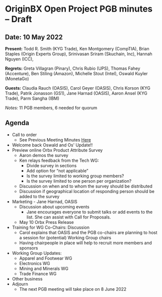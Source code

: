 # OriginBX Open Project PGB minutes – Draft

## Date: 10 May 2022

**Present:** Todd R. Smith (KYG Trade), Ken Montgomery (CompTIA), Brian Staples (Origin Experts Group), Srinivasan Sriram (Skuchain, Inc), Hannah Nguyen (ICC), 

**Regrets:** Greta Villagran (Pinary), Chris Rubio (UPS), Thomas Fahey (Accenture), Ben Stiling (Amazon), Michelle Stout (Intel), Oswald Kuyler (MonetaGo)

**Guests:** Claudia Rauch (OASIS), Carol Geyer (OASIS), Chris Korson (KYG Trade), Patrik Jonasson (GS1), Jane Harnad (OASIS), Aaron Ansel (KYG Trade), Parm Sangha (IBM)

_Notes:_ 11 PGB members, 6 needed for quorum

## Agenda

* Call to order
  * See Previous Meeting Minutes [Here](https://github.com/originbx-oasis/project-records/blob/main/PGB%20meeting%20minutes/2022-04-13.md)
* Welcome back Oswald and Os' Update!!
* Preview online Orbx Product Attribute Survey
  * Aaron demos the survey
  * Ken relays feedback from the Tech WG:
    * Divide survey in sections
    * Add option for “not applicable”
    * Is the survey limited to working group members?
    * Is the survey limited to one person per organization?
  * Discussion on when and to whom the survey should be distributed
  * Discussion if geographical location of responding person should be added to the survey
* Marketing - Jane Harnad, OASIS
   * Discussion about upcoming events
      * Jane encourages everyone to submit talks or add events to the list. She can assist with Call for Proposals.  
   * May 10 Orbx Press Release
* Training for WG Co-Chairs: Discussion
  * Carol explains that OASIS and the PGB co-chairs are planning to host a session for (potential) Working Group chairs
  * Having chairpeople in place will help to recruit more members and sponsors
* Working Group Updates:
  * Apparel and Footwear WG
  * Electronics WG
  * Mining and Minerals WG
  * Trade Finance WG
* Other business
* Adjourn
  * The next PGB meeting will take place on 8 June 2022
